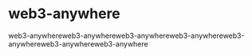 # web3-anywhere
web3-anywhereweb3-anywhereweb3-anywhereweb3-anywhereweb3-anywhereweb3-anywhereweb3-anywhere
